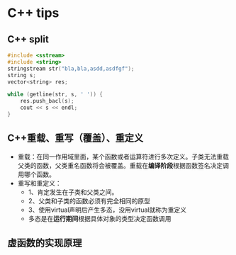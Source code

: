 # C++ tips

## C++ split

```C++
#include <sstream>
#include <string>
stringstream str("bla,bla,asdd,asdfgf");
string s;
vector<string> res;

while (getline(str, s, ' ')) {
    res.push_bacl(s);
    cout << s << endl;
}
```

## C++重载、重写（覆盖）、重定义

- 重载：在同一作用域里面，某个函数或者运算符进行多次定义。子类无法重载父类的函数，父类重名函数将会被覆盖。重载在**编译阶段**根据函数签名决定调用哪个函数。
- 重写和重定义：
  - 1、肯定发生在子类和父类之间。
  - 2、父类和子类的函数必须有完全相同的原型
  - 3、使用virtual声明后产生多态，没用virtual就称为重定义
  - 多态是在**运行期间**根据具体对象的类型决定函数调用

## 虚函数的实现原理

